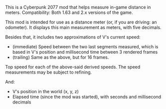 This is a Cyberpunk 2077 mod that helps measure in-game distance in meters.
Compatibility: Both 1.63 and 2.x versions of the game.

This mod is intended for use as a distance meter (or, if you are driving: an odometer). It displays this main measurement as meters, with five decimals.

Besides that, it includes two approximations of V's current speed:
- (immediate) Speed between the two last segments measured, which is based in V's position and millisecond time between 3 rendered frames
- (trailing) Same as the above, but for 16 frames.

Top speed for each of the above-said derived speeds. The speed measurements may be subject to refining.

And:
- V's position in the world (x, y, z)
- Elapsed time (since the mod was started), with seconds and millisecond decimals
